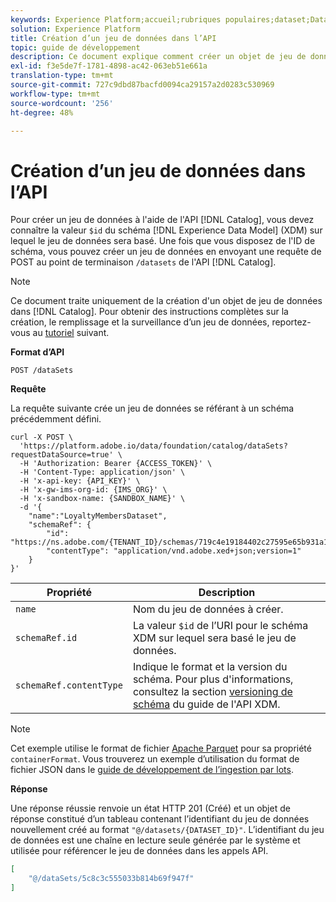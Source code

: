 ```yaml
---
keywords: Experience Platform;accueil;rubriques populaires;dataset;Dataset;create dataset;create dataset;create dataset;enable dataset
solution: Experience Platform
title: Création d’un jeu de données dans l’API
topic: guide de développement
description: Ce document explique comment créer un objet de jeu de données dans l’API du service de catalogue.
exl-id: f3e5de7f-1781-4898-ac42-063eb51e661a
translation-type: tm+mt
source-git-commit: 727c9dbd87bacfd0094ca29157a2d0283c530969
workflow-type: tm+mt
source-wordcount: '256'
ht-degree: 48%

---
```


# Création d’un jeu de données dans l’API

Pour créer un jeu de données à l&#39;aide de l&#39;API [!DNL Catalog], vous devez connaître la valeur `$id` du schéma [!DNL Experience Data Model] (XDM) sur lequel le jeu de données sera basé. Une fois que vous disposez de l&#39;ID de schéma, vous pouvez créer un jeu de données en envoyant une requête de POST au point de terminaison `/datasets` de l&#39;API [!DNL Catalog].

>[!NOTE]
>
>Ce document traite uniquement de la création d&#39;un objet de jeu de données dans [!DNL Catalog]. Pour obtenir des instructions complètes sur la création, le remplissage et la surveillance d’un jeu de données, reportez-vous au [tutoriel](../datasets/create.md) suivant.

**Format d’API**

```HTTP
POST /dataSets
```

**Requête**

La requête suivante crée un jeu de données se référant à un schéma précédemment défini.

```SHELL
curl -X POST \
  'https://platform.adobe.io/data/foundation/catalog/dataSets?requestDataSource=true' \
  -H 'Authorization: Bearer {ACCESS_TOKEN}' \
  -H 'Content-Type: application/json' \
  -H 'x-api-key: {API_KEY}' \
  -H 'x-gw-ims-org-id: {IMS_ORG}' \
  -H 'x-sandbox-name: {SANDBOX_NAME}' \
  -d '{
    "name":"LoyaltyMembersDataset",
    "schemaRef": {
        "id": "https://ns.adobe.com/{TENANT_ID}/schemas/719c4e19184402c27595e65b931a142b",
        "contentType": "application/vnd.adobe.xed+json;version=1"
    }
}'
```

| Propriété | Description |
| --- | --- |
| `name` | Nom du jeu de données à créer. |
| `schemaRef.id` | La valeur `$id` de l’URI pour le schéma XDM sur lequel sera basé le jeu de données. |
| `schemaRef.contentType` | Indique le format et la version du schéma. Pour plus d&#39;informations, consultez la section [versioning de schéma](../../xdm/api/getting-started.md#versioning) du guide de l&#39;API XDM. |

>[!NOTE]
>
>Cet exemple utilise le format de fichier [Apache Parquet](https://parquet.apache.org/documentation/latest/) pour sa propriété `containerFormat`. Vous trouverez un exemple d’utilisation du format de fichier JSON dans le [guide de développement de l’ingestion par lots](../../ingestion/batch-ingestion/api-overview.md).

**Réponse**

Une réponse réussie renvoie un état HTTP 201 (Créé) et un objet de réponse constitué d’un tableau contenant l’identifiant du jeu de données nouvellement créé au format `"@/datasets/{DATASET_ID}"`. L’identifiant du jeu de données est une chaîne en lecture seule générée par le système et utilisée pour référencer le jeu de données dans les appels API.

```JSON
[
    "@/dataSets/5c8c3c555033b814b69f947f"
]
```
